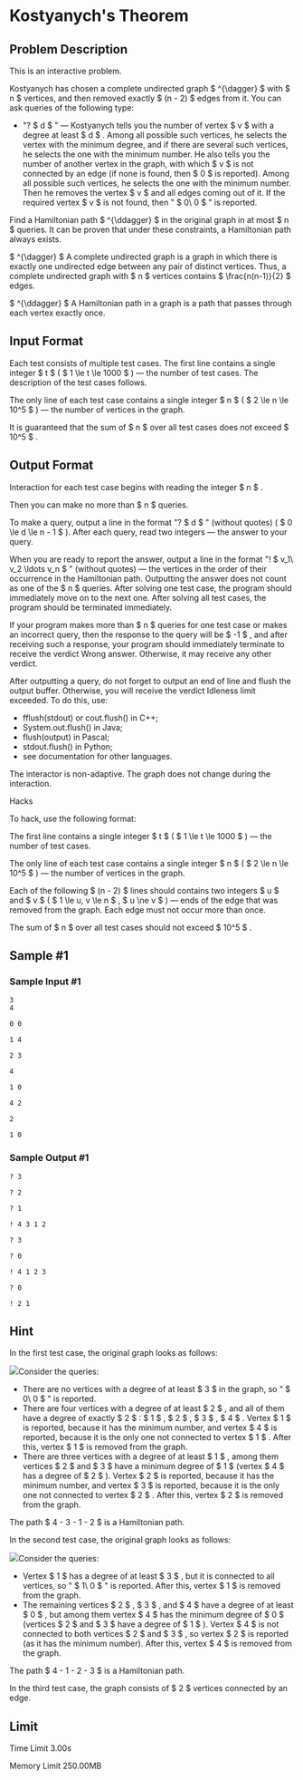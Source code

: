 # Kostyanych's Theorem

## Problem Description

This is an interactive problem.

Kostyanych has chosen a complete undirected graph $ ^{\dagger} $ with $ n $ vertices, and then removed exactly $ (n - 2) $ edges from it. You can ask queries of the following type:

- "? $ d $ " — Kostyanych tells you the number of vertex $ v $ with a degree at least $ d $ . Among all possible such vertices, he selects the vertex with the minimum degree, and if there are several such vertices, he selects the one with the minimum number. He also tells you the number of another vertex in the graph, with which $ v $ is not connected by an edge (if none is found, then $ 0 $ is reported). Among all possible such vertices, he selects the one with the minimum number. Then he removes the vertex $ v $ and all edges coming out of it. If the required vertex $ v $ is not found, then " $ 0\ 0 $ " is reported.

Find a Hamiltonian path $ ^{\ddagger} $ in the original graph in at most $ n $ queries. It can be proven that under these constraints, a Hamiltonian path always exists.

 $ ^{\dagger} $ A complete undirected graph is a graph in which there is exactly one undirected edge between any pair of distinct vertices. Thus, a complete undirected graph with $ n $ vertices contains $ \frac{n(n-1)}{2} $ edges.

 $ ^{\ddagger} $ A Hamiltonian path in a graph is a path that passes through each vertex exactly once.

## Input Format

Each test consists of multiple test cases. The first line contains a single integer $ t $ ( $ 1 \le t \le 1000 $ ) — the number of test cases. The description of the test cases follows.

The only line of each test case contains a single integer $ n $ ( $ 2 \le n \le 10^5 $ ) — the number of vertices in the graph.

It is guaranteed that the sum of $ n $ over all test cases does not exceed $ 10^5 $ .

## Output Format

Interaction for each test case begins with reading the integer $ n $ .

Then you can make no more than $ n $ queries.

To make a query, output a line in the format "? $ d $ " (without quotes) ( $ 0 \le d \le n - 1 $ ). After each query, read two integers — the answer to your query.

When you are ready to report the answer, output a line in the format "! $ v_1\ v_2 \ldots v_n $ " (without quotes) — the vertices in the order of their occurrence in the Hamiltonian path. Outputting the answer does not count as one of the $ n $ queries. After solving one test case, the program should immediately move on to the next one. After solving all test cases, the program should be terminated immediately.

If your program makes more than $ n $ queries for one test case or makes an incorrect query, then the response to the query will be $ -1 $ , and after receiving such a response, your program should immediately terminate to receive the verdict Wrong answer. Otherwise, it may receive any other verdict.

After outputting a query, do not forget to output an end of line and flush the output buffer. Otherwise, you will receive the verdict Idleness limit exceeded. To do this, use:

- fflush(stdout) or cout.flush() in C++;
- System.out.flush() in Java;
- flush(output) in Pascal;
- stdout.flush() in Python;
- see documentation for other languages.

The interactor is non-adaptive. The graph does not change during the interaction.

Hacks

To hack, use the following format:

The first line contains a single integer $ t $ ( $ 1 \le t \le 1000 $ ) — the number of test cases.

The only line of each test case contains a single integer $ n $ ( $ 2 \le n \le 10^5 $ ) — the number of vertices in the graph.

Each of the following $ (n - 2) $ lines should contains two integers $ u $ and $ v $ ( $ 1 \le u, v \le n $ , $ u \ne v $ ) — ends of the edge that was removed from the graph. Each edge must not occur more than once.

The sum of $ n $ over all test cases should not exceed $ 10^5 $ .

## Sample #1

### Sample Input #1

```
3
4

0 0

1 4

2 3

4

1 0

4 2

2

1 0
```

### Sample Output #1

```
? 3

? 2

? 1

! 4 3 1 2

? 3

? 0

! 4 1 2 3

? 0

! 2 1
```

## Hint

In the first test case, the original graph looks as follows:

 ![](https://cdn.luogu.com.cn/upload/vjudge_pic/CF1979F/42089518245c2488c2bfecf2fe23dadea3c789e8.png)Consider the queries:

- There are no vertices with a degree of at least $ 3 $ in the graph, so " $ 0\ 0 $ " is reported.
- There are four vertices with a degree of at least $ 2 $ , and all of them have a degree of exactly $ 2 $ : $ 1 $ , $ 2 $ , $ 3 $ , $ 4 $ . Vertex $ 1 $ is reported, because it has the minimum number, and vertex $ 4 $ is reported, because it is the only one not connected to vertex $ 1 $ . After this, vertex $ 1 $ is removed from the graph.
- There are three vertices with a degree of at least $ 1 $ , among them vertices $ 2 $ and $ 3 $ have a minimum degree of $ 1 $ (vertex $ 4 $ has a degree of $ 2 $ ). Vertex $ 2 $ is reported, because it has the minimum number, and vertex $ 3 $ is reported, because it is the only one not connected to vertex $ 2 $ . After this, vertex $ 2 $ is removed from the graph.

The path $ 4 - 3 - 1 - 2 $ is a Hamiltonian path.

In the second test case, the original graph looks as follows:

 ![](https://cdn.luogu.com.cn/upload/vjudge_pic/CF1979F/8d69c71de95e98946d0d15367d0511bf08d2ba0a.png)Consider the queries:

- Vertex $ 1 $ has a degree of at least $ 3 $ , but it is connected to all vertices, so " $ 1\ 0 $ " is reported. After this, vertex $ 1 $ is removed from the graph.
- The remaining vertices $ 2 $ , $ 3 $ , and $ 4 $ have a degree of at least $ 0 $ , but among them vertex $ 4 $ has the minimum degree of $ 0 $ (vertices $ 2 $ and $ 3 $ have a degree of $ 1 $ ). Vertex $ 4 $ is not connected to both vertices $ 2 $ and $ 3 $ , so vertex $ 2 $ is reported (as it has the minimum number). After this, vertex $ 4 $ is removed from the graph.

The path $ 4 - 1 - 2 - 3 $ is a Hamiltonian path.

In the third test case, the graph consists of $ 2 $ vertices connected by an edge.

## Limit



Time Limit
3.00s

Memory Limit
250.00MB